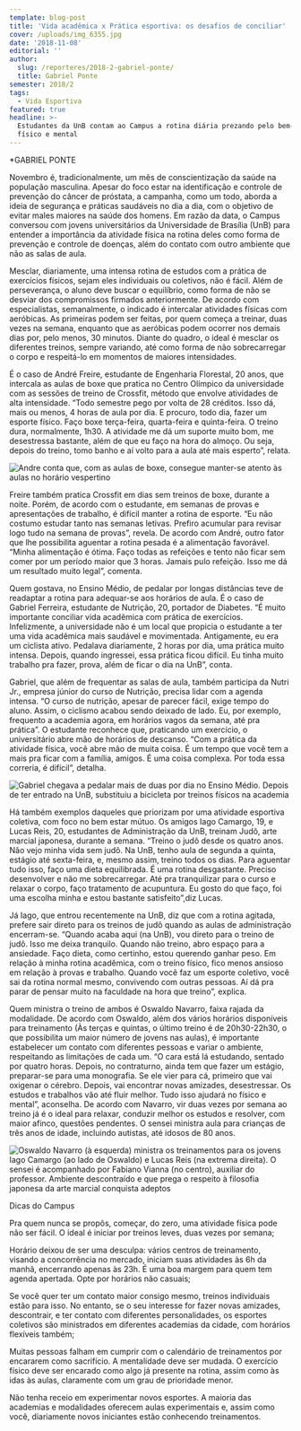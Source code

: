 ```yaml
---
template: blog-post
title: 'Vida acadêmica x Prática esportiva: os desafios de conciliar'
cover: /uploads/img_6355.jpg
date: '2018-11-08'
editorial: ''
author:
  slug: /reporteres/2018-2-gabriel-ponte/
  title: Gabriel Ponte
semester: 2018/2
tags:
  - Vida Esportiva
featured: true
headline: >-
  Estudantes da UnB contam ao Campus a rotina diária prezando pelo bem-estar
  físico e mental
---
```

\*GABRIEL PONTE

Novembro é, tradicionalmente, um mês de conscientização da saúde na população masculina. Apesar do foco estar na identificação e controle de prevenção do câncer de próstata, a campanha, como um todo, aborda a ideia de segurança e práticas saudáveis no dia a dia, com o objetivo de evitar males maiores na saúde dos homens. Em razão da data, o Campus conversou com jovens universitários da Universidade de Brasília (UnB) para entender a importância da atividade física na rotina deles como forma de prevenção e controle de doenças, além do contato com outro ambiente que não as salas de aula.



Mesclar, diariamente, uma intensa rotina de estudos com a prática de exercícios físicos, sejam eles individuais ou coletivos, não é fácil. Além de perseverança, o aluno deve buscar o equilíbrio, como forma de não se desviar dos compromissos firmados anteriormente. De acordo com especialistas, semanalmente, o indicado é intercalar  atividades físicas com aeróbicas. As primeiras podem ser feitas, por quem começa a treinar, duas vezes na semana, enquanto que as aeróbicas podem ocorrer nos demais dias por, pelo menos, 30 minutos. Diante do quadro, o ideal é mesclar os diferentes treinos, sempre variando, até como forma de não sobrecarregar o corpo e respeitá-lo em momentos de maiores intensidades.



É o caso de André Freire, estudante de Engenharia Florestal, 20 anos, que intercala as aulas de boxe que pratica no Centro Olímpico da universidade com as sessões de treino de Crossfit, método que envolve atividades de alta intensidade. “Todo semestre pego por volta de 28 créditos. Isso dá, mais ou menos, 4 horas de aula por dia. E procuro, todo dia, fazer um esporte físico. Faço boxe terça-feira, quarta-feira e quinta-feira. O treino dura, normalmente, 1h30. A atividade me dá um suporte muito bom, me desestressa bastante, além de que eu faço na hora do almoço. Ou seja, depois do treino, tomo banho e aí volto para a aula até mais esperto”, relata. 

![Andre conta que, com as aulas de boxe, consegue manter-se atento às aulas no horário vespertino](/uploads/16c8a9c7-19e5-4413-8642-53fe998de8b1.jpg)

Freire também pratica Crossfit em dias sem treinos de boxe, durante a noite. Porém, de acordo com o estudante, em semanas de provas e apresentações de trabalho, é difícil manter a rotina de esporte. “Eu não costumo estudar tanto nas semanas letivas. Prefiro acumular para revisar logo tudo na semana de provas”, revela. De acordo com André, outro fator que lhe possibilita aguentar a rotina pesada é a alimentação favorável. “Minha alimentação é ótima. Faço todas as refeições e tento não ficar sem comer por um período maior que 3 horas. Jamais pulo refeição. Isso me dá um resultado muito legal”, comenta. 



Quem gostava, no Ensino Médio, de pedalar por longas distâncias teve de readaptar a rotina para adequar-se aos horários de aula. É o caso de Gabriel Ferreira, estudante de Nutrição, 20, portador de Diabetes. “É muito importante conciliar vida acadêmica com prática de exercícios. Infelizmente, a universidade não é um local que propicia o estudante a ter uma vida acadêmica mais saudável e movimentada. Antigamente, eu era um ciclista ativo. Pedalava diariamente, 2 horas por dia, uma prática muito intensa. Depois, quando ingressei, essa prática ficou difícil. Eu tinha muito trabalho pra fazer, prova, além de ficar o dia na UnB”, conta.



Gabriel, que além de frequentar as salas de aula, também participa da Nutri Jr., empresa júnior do curso de Nutrição, precisa lidar com a agenda intensa. “O curso de nutrição, apesar de parecer fácil, exige tempo do aluno. Assim, o ciclismo acabou sendo deixado de lado. Eu, por exemplo, frequento a academia agora, em horários vagos da semana, até pra prática”. O estudante reconhece que, praticando um exercício, o universitário abre mão de horários de descanso. “Com a prática da atividade física, você abre mão de muita coisa. É um tempo que você tem a mais pra ficar com a família, amigos. É uma coisa complexa. Por toda essa correria, é difícil”, detalha. 



![Gabriel chegava a pedalar mais de duas por dia no Ensino Médio. Depois de ter entrado na UnB, substituiu a bicicleta por treinos físicos na academia ](/uploads/d3cb965c-a581-4015-a3ee-8245b93ea54c.jpg)



Há também exemplos daqueles que priorizam por uma atividade esportiva coletiva, com foco no bem estar mútuo. Os amigos Iago Camargo, 19, e Lucas Reis, 20, estudantes de Administração da UnB, treinam Judô, arte marcial japonesa, durante a semana. “Treino o judô desde os quatro anos. Não vejo minha vida sem judô. Na UnB, tenho aula de segunda a quinta, estágio até sexta-feira, e, mesmo assim, treino todos os dias. Para aguentar tudo isso, faço uma dieta equilibrada. É uma rotina desgastante. Preciso desenvolver e não me sobrecarregar. Até pra tranquilizar para o curso e relaxar o corpo, faço tratamento de acupuntura. Eu gosto do que faço, foi uma escolha minha e estou bastante satisfeito”,diz Lucas. 



Já Iago, que entrou recentemente na UnB, diz que com a rotina agitada, prefere sair direto para os treinos de judô quando as aulas de administração encerram-se. “Quando acaba aqui (na UnB), vou direto para o treino de judô. Isso me deixa tranquilo. Quando não treino, abro espaço para a ansiedade. Faço dieta, como certinho, estou querendo ganhar peso. Em relação à minha rotina acadêmica, com o treino físico, fico menos ansioso em relação à provas e trabalho. Quando você faz um esporte coletivo, você sai da rotina normal mesmo, convivendo com outras pessoas. Aí dá pra parar de pensar muito na faculdade na hora que treino”, explica. 



Quem ministra o treino de ambos é Oswaldo Navarro, faixa rajada da modalidade. De acordo com Oswaldo, além dos vários horários disponíveis para treinamento (Às terças e quintas, o último treino é de 20h30-22h30, o que possibilita um maior número de jovens nas aulas), é importante estabelecer um contato com diferentes pessoas e variar o ambiente, respeitando as limitações de cada um. “O cara está lá estudando, sentado por quatro horas. Depois, no contraturno, ainda tem que fazer um estágio, preparar-se para uma monografia. Se ele vier para cá, primeiro que vai oxigenar o cérebro. Depois, vai encontrar novas amizades, desestressar. Os estudos e trabalhos vão até fluir melhor. Tudo isso ajudará no físico e mental”, aconselha. De acordo com Navarro, vir duas vezes por semana ao treino já é o ideal para relaxar, conduzir melhor os estudos e resolver, com maior afinco, questões pendentes. O sensei ministra aula para crianças de três anos de idade, incluindo autistas, até idosos de 80 anos. 



![Oswaldo Navarro (à esquerda) ministra os treinamentos para os jovens Iago Camargo (ao lado de Oswaldo) e Lucas Reis (na extrema direita). O sensei é acompanhado por Fabiano Vianna (no centro), auxiliar do professor. Ambiente descontraído e que prega o respeito à filosofia japonesa da arte marcial conquista adeptos ](/uploads/img_6352.jpg)



Dicas do Campus

Pra quem nunca se propôs, começar, do zero, uma atividade física pode não ser fácil. O ideal é iniciar por treinos leves, duas vezes por semana;

Horário deixou de ser uma desculpa: vários centros de treinamento, visando a concorrência no mercado, iniciam suas atividades às 6h da manhã, encerrando apenas às 23h. É uma boa margem para quem tem agenda apertada. Opte por horários não casuais;

Se você quer ter um contato maior consigo mesmo, treinos individuais estão para isso. No entanto, se o seu interesse for fazer novas amizades, descontrair, e ter contato com diferentes personalidades, os esportes coletivos são ministrados em diferentes academias da cidade, com horários flexíveis também; 

Muitas pessoas falham em cumprir com o calendário de treinamentos por encararem como sacrifício. A mentalidade deve ser mudada. O exercício físico deve ser encarado como algo já presente na rotina, assim como às idas às aulas, claramente com um grau de prioridade menor. 

Não tenha receio em experimentar novos esportes. A maioria das academias e modalidades oferecem aulas experimentais e, assim como você, diariamente novos iniciantes estão conhecendo treinamentos.
